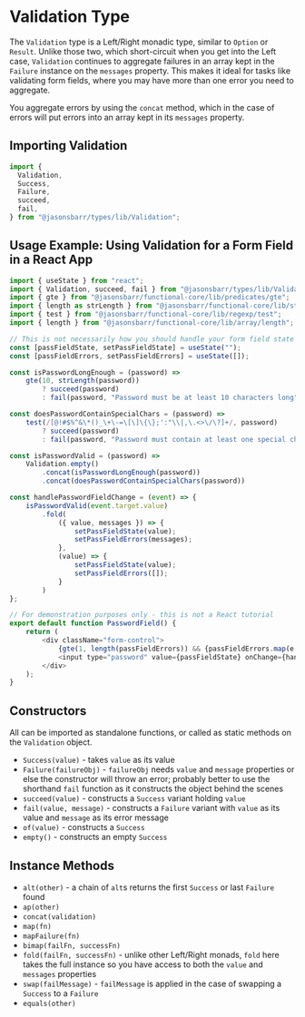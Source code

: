 # Validation Type

The `Validation` type is a Left/Right monadic type, similar to `Option` or `Result`. Unlike those two, which short-circuit when you get into the Left case, `Validation` continues to aggregate failures in an array kept in the `Failure` instance on the `messages` property. This makes it ideal for tasks like validating form fields, where you may have more than one error you need to aggregate.

You aggregate errors by using the `concat` method, which in the case of errors will put errors into an array kept in its `messages` property.

## Importing Validation

```js
import {
  Validation,
  Success,
  Failure,
  succeed,
  fail,
} from "@jasonsbarr/types/lib/Validation";
```

## Usage Example: Using Validation for a Form Field in a React App

```js
import { useState } from "react";
import { Validation, succeed, fail } from "@jasonsbarr/types/lib/Validation";
import { gte } from "@jasonsbarr/functional-core/lib/predicates/gte";
import { length as strLength } from "@jasonsbarr/functional-core/lib/string/length";
import { test } from "@jasonsbarr/functional-core/lib/regexp/test";
import { length } from "@jasonsbarr/functional-core/lib/array/length";

// This is not necessarily how you should handle your form field state - this is not a React tutorial
const [passFieldState, setPassFieldState] = useState("");
const [passFieldErrors, setPassFieldErrors] = useState([]);

const isPasswordLongEnough = (password) =>
    gte(10, strLength(password))
        ? succeed(password)
        : fail(password, "Password must be at least 10 characters long");

const doesPasswordContainSpecialChars = (password) =>
    test(/[@!#$%^&\*()_\+\-=\[\]\{\};':"\\|,\.<>\/\?]+/, password)
        ? succeed(password)
        : fail(password, "Password must contain at least one special character")

const isPasswordValid = (password) =>
    Validation.empty()
        .concat(isPasswordLongEnough(password))
        .concat(doesPasswordContainSpecialChars(password))

const handlePasswordFieldChange = (event) => {
    isPasswordValid(event.target.value)
        .fold(
            ({ value, messages }) => {
                setPassFieldState(value);
                setPassFieldErrors(messages);
            },
            (value) => {
                setPassFieldState(value);
                setPassFieldErrors([]);
            }
        )
};

// For demonstration purposes only - this is not a React tutorial
export default function PasswordField() {
    return (
        <div className="form-control">
            {gte(1, length(passFieldErrors)) && {passFieldErrors.map(e => <p className="error" key={e}>${e}</p>)}}
            <input type="password" value={passFieldState} onChange={handlePasswordFieldChange} />
        </div>
    );
}
```

## Constructors

All can be imported as standalone functions, or called as static methods on the `Validation` object.

- `Success(value)` - takes `value` as its value
- `Failure(failureObj)` - `failureObj` needs `value` and `message` properties or else the constructor will throw an error; probably better to use the shorthand `fail` function as it constructs the object behind the scenes
- `succeed(value)` - constructs a `Success` variant holding `value`
- `fail(value, message)` - constructs a `Failure` variant with `value` as its value and `message` as its error message
- `of(value)` - constructs a `Success`
- `empty()` - constructs an empty `Success`

## Instance Methods

- `alt(other)` - a chain of `alt`s returns the first `Success` or last `Failure` found
- `ap(other)`
- `concat(validation)`
- `map(fn)`
- `mapFailure(fn)`
- `bimap(failFn, successFn)`
- `fold(failFn, successFn)` - unlike other Left/Right monads, `fold` here takes the full instance so you have access to both the `value` and `messages` properties
- `swap(failMessage)` - `failMessage` is applied in the case of swapping a `Success` to a `Failure`
- `equals(other)`
